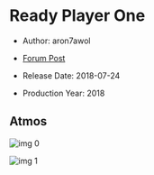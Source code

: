 # Ready Player One

* Author: aron7awol

* [Forum Post](https://www.avsforum.com/threads/bass-eq-for-filtered-movies.2995212/post-56720998)

* Release Date: 2018-07-24
* Production Year: 2018

## Atmos

![img 0](https://i.imgur.com/M4mWOTG.jpg)

![img 1](https://i.imgur.com/5x58b4S.jpg)

